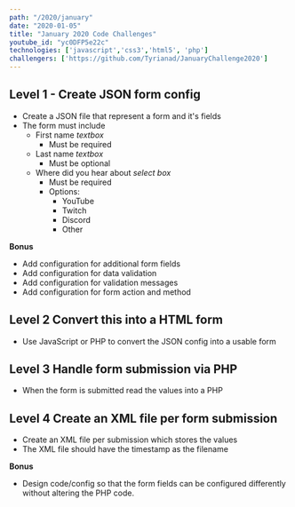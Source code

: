 ```yaml
---
path: "/2020/january"
date: "2020-01-05"
title: "January 2020 Code Challenges"
youtube_id: "yc0DFP5e22c"
technologies: ['javascript','css3','html5', 'php']
challengers: ['https://github.com/Tyrianad/JanuaryChallenge2020']
---
```

## Level 1 - Create JSON form config

- Create a JSON file that represent a form and it's fields
- The form must include
  - First name *textbox*
      - Must be required
  - Last name *textbox*
      - Must be optional
  - Where did you hear about *select box*
    - Must be required
    - Options:
      - YouTube
      - Twitch
      - Discord
      - Other

**Bonus**
- Add configuration for additional form fields
- Add configuration for data validation
- Add configuration for validation messages
- Add configuration for form action and method

## Level 2 Convert this into a HTML form

- Use JavaScript or PHP to convert the JSON config into a usable form

## Level 3 Handle form submission via PHP

- When the form is submitted read the values into a PHP

## Level 4 Create an XML file per form submission

- Create an XML file per submission which stores the values
- The XML file should have the timestamp as the filename

**Bonus**
- Design code/config so that the form fields can be configured differently without altering the PHP code.